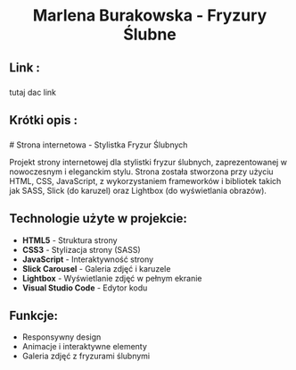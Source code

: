 <h1 align="center">Marlena Burakowska - Fryzury Ślubne</h1>

###

<h2 align="left">Link :</h2>

###

<p align="left">tutaj dac link</p>

###

<h2 align="left">Krótki opis :</h2>

###

<p align="left">
  # Strona internetowa - Stylistka Fryzur Ślubnych

Projekt strony internetowej dla stylistki fryzur ślubnych, zaprezentowanej w nowoczesnym i eleganckim stylu. Strona została stworzona przy użyciu HTML, CSS, JavaScript, z wykorzystaniem frameworków i bibliotek takich jak SASS, Slick (do karuzel) oraz Lightbox (do wyświetlania obrazów). 

## Technologie użyte w projekcie:
- **HTML5** - Struktura strony
- **CSS3** - Stylizacja strony (SASS)
- **JavaScript** - Interaktywność strony
- **Slick Carousel** - Galeria zdjęć i karuzele
- **Lightbox** - Wyświetlanie zdjęć w pełnym ekranie
- **Visual Studio Code** - Edytor kodu

## Funkcje:
- Responsywny design
- Animacje i interaktywne elementy
- Galeria zdjęć z fryzurami ślubnymi



</p>

###
